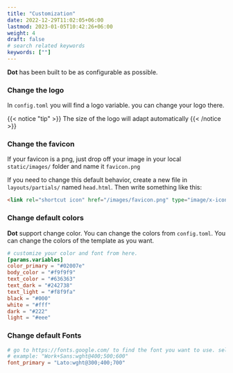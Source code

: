 ```yaml
---
title: "Customization"
date: 2022-12-29T11:02:05+06:00
lastmod: 2023-01-05T10:42:26+06:00
weight: 4
draft: false
# search related keywords
keywords: [""]
---
```


**Dot** has been built to be as configurable as possible.


### Change the logo

In `config.toml` you will find a logo variable. you can change your logo there.

{{< notice "tip" >}}
  The size of the logo will adapt automatically
{{< /notice >}}

### Change the favicon

If your favicon is a png, just drop off your image in your local `static/images/` folder and name it `favicon.png`

If you need to change this default behavior, create a new file in `layouts/partials/` named `head.html`. Then write something like this:

```html
<link rel="shortcut icon" href="/images/favicon.png" type="image/x-icon" />
```

### Change default colors

**Dot** support change color. You can change the colors from `config.toml`. You can change the colors of the template as you want.


```toml
# customize your color and font from here.
[params.variables]
color_primary = "#02007e"
body_color = "#f9f9f9"
text_color = "#636363"
text_dark = "#242738"
text_light = "#f8f9fa"
black = "#000"
white = "#fff"
dark = "#222"
light = "#eee"
```

### Change default Fonts


```toml
# go to https://fonts.google.com/ to find the font you want to use. select your font and copy only the bold part from the URL. and paste it here.
# example: "Work+Sans:wght@400;500;600"
font_primary = "Lato:wght@300;400;700"
```